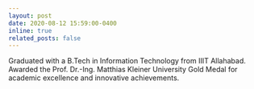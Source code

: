 ```yaml
---
layout: post
date: 2020-08-12 15:59:00-0400
inline: true
related_posts: false
---
```


Graduated with a B.Tech in Information Technology from IIIT Allahabad. Awarded the Prof. Dr.-Ing. Matthias Kleiner University Gold Medal for academic excellence and innovative achievements.
